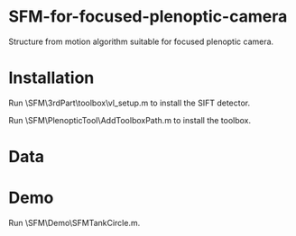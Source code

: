 # SFM-for-focused-plenoptic-camera
Structure from motion algorithm suitable for focused plenoptic camera.
# Installation
Run \SFM\3rdPart\toolbox\vl_setup.m to install the SIFT detector.

Run \SFM\PlenopticTool\AddToolboxPath.m  to install the toolbox.

# Data


# Demo 
Run \SFM\Demo\SFMTankCircle.m.
